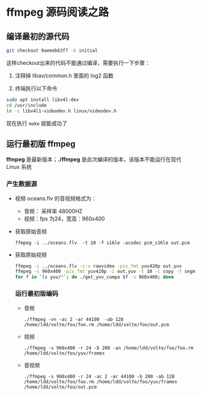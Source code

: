 # ffmpeg 源码阅读之路

## 编译最初的源代码

```sh
git checkout 9aeeeb63f7 -b initial
```

这样checkout出来的代码不能通过编译，需要执行一下步骤： 

1. 注释掉 libav/common.h 里面的 log2 函数 

2. 终端执行以下命令 

```sh
sudo apt install libv4l-dev
cd /usr/include
ln -s libv4l1-videodev.h linux/videodev.h
```
现在执行 `make` 就能成功了



## 运行最初版 ffmpeg

**ffmpeg** 是最新版本；**./ffmpeg** 是此次编译的版本，该版本不能运行在现代 Linux 系统

### 产生数据源

* 视频 oceans.flv 的音视频格式为：
  * 音频： 采样率 48000HZ
  * 视频：fps 为24，宽高：960x400

* 获取原始音频

  `ffmpeg -i ../oceans.flv  -t 10 -f s16le -acodec pcm_s16le out.pcm`

* 获取原始视频

  ```sh
  ffmpeg -i ../oceans.flv -c:v rawvideo -pix_fmt yuv420p out.yuv
  ffmpeg -s 960x400 -pix_fmt yuv420p -i out.yuv -t 10 -c copy -f segment -segment_time 0.01 yuv/frames%d.yuv
  for f in `ls yuv/*`; do ./get_yuv_compo $f -s 960x400; done
  ```

  ### 运行最初版编码

  * 音频

    `./ffmpeg -vn -ac 2 -ar 44100  -ab 128 /home/ldd/volte/foo/foo.rm /home/ldd/volte/foo/out.pcm`

  * 视频

    `./ffmpeg -s 960x400 -r 24 -b 200 -an /home/ldd/volte/foo/foo.rm /home/ldd/volte/foo/yuv/frames`

  * 音视频

    `./ffmpeg -s 960x400 -r 24 -ac 2 -ar 44100 -b 200 -ab 128 /home/ldd/volte/foo/foo.rm /home/ldd/volte/foo/yuv/frames /home/ldd/volte/foo/out.pcm`